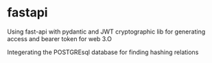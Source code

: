# fastapi

Using fast-api with pydantic and JWT cryptographic lib for generating access and bearer token for web 3.O

Integerating the POSTGREsql database for finding hashing relations
